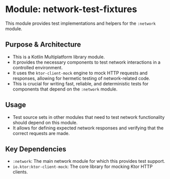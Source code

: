 # Module: network-test-fixtures

This module provides test implementations and helpers for the `:network` module.

## Purpose & Architecture

- This is a Kotlin Multiplatform library module.
- It provides the necessary components to test network interactions in a controlled environment.
- It uses the `ktor-client-mock` engine to mock HTTP requests and responses, allowing for hermetic testing of network-related code.
- This is crucial for writing fast, reliable, and deterministic tests for components that depend on the `:network` module.

## Usage

- Test source sets in other modules that need to test network functionality should depend on this module.
- It allows for defining expected network responses and verifying that the correct requests are made.

## Key Dependencies

- `:network`: The main network module for which this provides test support.
- `io.ktor:ktor-client-mock`: The core library for mocking Ktor HTTP clients.
